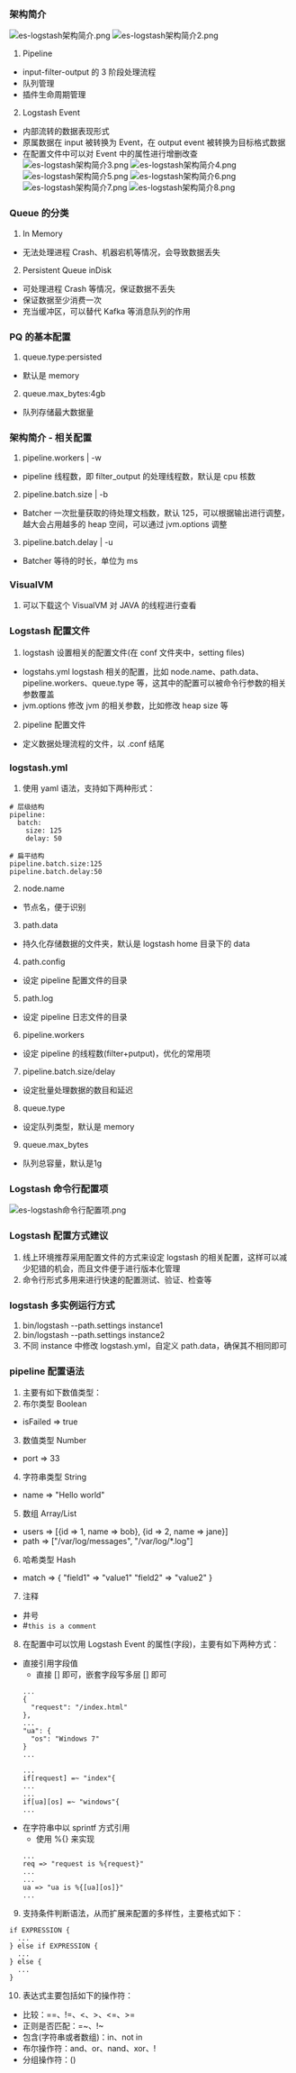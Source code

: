 ### 架构简介
![es-logstash架构简介.png](../images/es-logstash架构简介.png)
![es-logstash架构简介2.png](../images/es-logstash架构简介2.png)
1. Pipeline
  - input-filter-output 的 3 阶段处理流程
  - 队列管理
  - 插件生命周期管理
2. Logstash Event
  - 内部流转的数据表现形式
  - 原属数据在 input 被转换为 Event，在 output event 被转换为目标格式数据
  - 在配置文件中可以对 Event 中的属性进行增删改查
![es-logstash架构简介3.png](../images/es-logstash架构简介3.png)
![es-logstash架构简介4.png](../images/es-logstash架构简介4.png)
![es-logstash架构简介5.png](../images/es-logstash架构简介5.png)
![es-logstash架构简介6.png](../images/es-logstash架构简介6.png)
![es-logstash架构简介7.png](../images/es-logstash架构简介7.png)
![es-logstash架构简介8.png](../images/es-logstash架构简介8.png)

### Queue 的分类
1. In Memory
  - 无法处理进程 Crash、机器宕机等情况，会导致数据丢失
2. Persistent Queue inDisk
  - 可处理进程 Crash 等情况，保证数据不丢失
  - 保证数据至少消费一次
  - 充当缓冲区，可以替代 Kafka 等消息队列的作用

### PQ 的基本配置
1. queue.type:persisted
  - 默认是 memory
2. queue.max_bytes:4gb
  - 队列存储最大数据量

### 架构简介 - 相关配置
1. pipeline.workers | -w
  - pipeline 线程数，即 filter_output 的处理线程数，默认是 cpu 核数
2. pipeline.batch.size | -b
  - Batcher 一次批量获取的待处理文档数，默认 125，可以根据输出进行调整，越大会占用越多的 heap 空间，可以通过 jvm.options 调整
3. pipeline.batch.delay | -u
  - Batcher 等待的时长，单位为 ms

### VisualVM
1. 可以下载这个 VisualVM 对 JAVA 的线程进行查看

### Logstash 配置文件
1. logstash 设置相关的配置文件(在 conf 文件夹中，setting files)
  - logstahs.yml logstash 相关的配置，比如 node.name、path.data、pipeline.workers、queue.type 等，这其中的配置可以被命令行参数的相关参数覆盖
  - jvm.options 修改 jvm 的相关参数，比如修改 heap size 等
2. pipeline 配置文件
  - 定义数据处理流程的文件，以 .conf 结尾

### logstash.yml
1. 使用 yaml 语法，支持如下两种形式：
```
# 层级结构
pipeline:
  batch:
    size: 125
    delay: 50

# 扁平结构
pipeline.batch.size:125
pipeline.batch.delay:50
```
2. node.name
  - 节点名，便于识别
3. path.data
  - 持久化存储数据的文件夹，默认是 logstash home 目录下的 data
4. path.config
  - 设定 pipeline 配置文件的目录
5. path.log
  - 设定 pipeline 日志文件的目录
6. pipeline.workers
  - 设定 pipeline 的线程数(filter+putput)，优化的常用项
7. pipeline.batch.size/delay
  - 设定批量处理数据的数目和延迟
8. queue.type
  - 设定队列类型，默认是 memory
9. queue.max_bytes
  - 队列总容量，默认是1g

### Logstash 命令行配置项
![es-logstash命令行配置项.png](../images/es-logstash命令行配置项.png)

### Logstash 配置方式建议
1. 线上环境推荐采用配置文件的方式来设定 logstash 的相关配置，这样可以减少犯错的机会，而且文件便于进行版本化管理
2. 命令行形式多用来进行快速的配置测试、验证、检查等

### logstash 多实例运行方式
1. bin/logstash --path.settings instance1
2. bin/logstash --path.settings instance2
3. 不同 instance 中修改 logstash.yml，自定义 path.data，确保其不相同即可

### pipeline 配置语法
1. 主要有如下数值类型：
2. 布尔类型 Boolean
  - isFailed => true
3. 数值类型 Number
  - port => 33
4. 字符串类型 String  
  - name => "Hello world"
5. 数组 Array/List
  - users => [{id => 1, name => bob}, {id => 2, name => jane}]
  - path => ["/var/log/messages", "/var/log/*.log"]
6. 哈希类型 Hash
  - match => {
    "field1" => "value1"
    "field2" => "value2"
  }
7. 注释
  - 井号
  - #`this is a comment`
8. 在配置中可以饮用 Logstash Event 的属性(字段)，主要有如下两种方式：
  - 直接引用字段值
    - 直接 [] 即可，嵌套字段写多层 [] 即可
    ```
    ...
    {
      "request": "/index.html"
    },
    ...
    "ua": {
      "os": "Windows 7"
    }
    ...

    ...
    if[request] =~ "index"{
    ...
    ...
    if[ua][os] =~ "windows"{
    ...
    ```
  - 在字符串中以 sprintf 方式引用
    - 使用 %{} 来实现
    ```
    ...
    req => "request is %{request}"
    ...
    ...
    ua => "ua is %{[ua][os]}"
    ...
    ```
9. 支持条件判断语法，从而扩展来配置的多样性，主要格式如下：
```
if EXPRESSION {
  ...
} else if EXPRESSION {
  ...
} else {
  ...
}
```
10. 表达式主要包括如下的操作符：
  - 比较：==、!=、<、>、<=、>=
  - 正则是否匹配：=~、!~
  - 包含(字符串或者数组)：in、not in
  - 布尔操作符：and、or、nand、xor、!
  - 分组操作符：()
